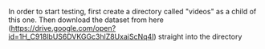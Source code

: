 In order to start testing, first create a directory called "videos" as a child of this one. Then download the dataset from here (https://drive.google.com/open?id=1H_C918lbUS6DVKGGc3hlZ8UxaiScNq4I) straight into the directory